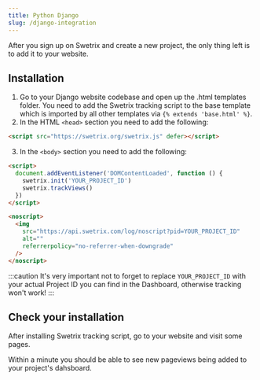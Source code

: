 ```yaml
---
title: Python Django
slug: /django-integration
---
```


After you sign up on Swetrix and create a new project, the only thing left is to add it to your website.

## Installation

1. Go to your Django website codebase and open up the .html templates folder. You need to add the Swetrix tracking script to the base template which is imported by all other templates via `{% extends 'base.html' %}`.
2. In the HTML `<head>` section you need to add the following:

```html
<script src="https://swetrix.org/swetrix.js" defer></script>
```

3. In the `<body>` section you need to add the following:

```html
<script>
  document.addEventListener('DOMContentLoaded', function () {
    swetrix.init('YOUR_PROJECT_ID')
    swetrix.trackViews()
  })
</script>

<noscript>
  <img
    src="https://api.swetrix.com/log/noscript?pid=YOUR_PROJECT_ID"
    alt=""
    referrerpolicy="no-referrer-when-downgrade"
  />
</noscript>
```

:::caution
It's very important not to forget to replace `YOUR_PROJECT_ID` with your actual Project ID you can find in the Dashboard, otherwise tracking won't work!
:::

## Check your installation

After installing Swetrix tracking script, go to your website and visit some pages.

Within a minute you should be able to see new pageviews being added to your project's dahsboard.
